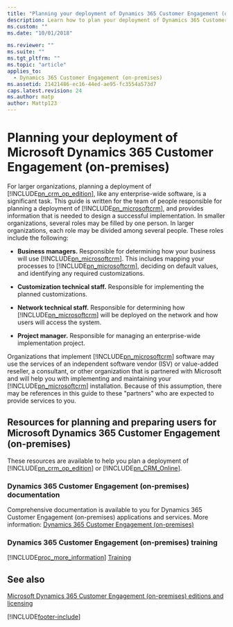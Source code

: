 ```yaml
---
title: "Planning your deployment of Dynamics 365 Customer Engagement (on-premises) | Microsoft Docs"
description: Learn how to plan your deployment of Dynamics 365 Customer Engagement (on-premises)
ms.custom: ""
ms.date: "10/01/2018"

ms.reviewer: ""
ms.suite: ""
ms.tgt_pltfrm: ""
ms.topic: "article"
applies_to: 
  - Dynamics 365 Customer Engagement (on-premises)
ms.assetid: 21421486-ec16-44ed-ae95-fc3554a573d7
caps.latest.revision: 24
ms.author: matp
author: Mattp123
---
```

# Planning your deployment of Microsoft Dynamics 365 Customer Engagement (on-premises)



For larger organizations, planning a deployment of [!INCLUDE[pn_crm_op_edition](../includes/pn-crm-op-edition.md)], like any enterprise-wide software, is a significant task. This guide is written for the team of people responsible for planning a deployment of [!INCLUDE[pn_microsoftcrm](../includes/pn-microsoftcrm.md)], and provides information that is needed to design a successful implementation. In smaller organizations, several roles may be filled by one person. In larger organizations, each role may be divided among several people. These roles include the following:  
  
-   **Business managers.** Responsible for determining how your business will use [!INCLUDE[pn_microsoftcrm](../includes/pn-microsoftcrm.md)]. This includes mapping your processes to [!INCLUDE[pn_microsoftcrm](../includes/pn-microsoftcrm.md)], deciding on default values, and identifying any required customizations.  
  
-   **Customization technical staff.** Responsible for implementing the planned customizations.  
  
-   **Network technical staff.** Responsible for determining how [!INCLUDE[pn_microsoftcrm](../includes/pn-microsoftcrm.md)] will be deployed on the network and how users will access the system.  
  
-   **Project manager.** Responsible for managing an enterprise-wide implementation project.  
  
 Organizations that implement [!INCLUDE[pn_microsoftcrm](../includes/pn-microsoftcrm.md)] software may use the services of an independent software vendor (ISV) or value-added reseller, a consultant, or other organization that is partnered with Microsoft and will help you with implementing and maintaining your [!INCLUDE[pn_microsoftcrm](../includes/pn-microsoftcrm.md)] installation. Because of this assumption, there may be references in this guide to these "partners" who are expected to provide services to you.  
  
## Resources for planning and preparing users for Microsoft Dynamics 365 Customer Engagement (on-premises)  
 These resources are available to help you plan a deployment of [!INCLUDE[pn_crm_op_edition](../includes/pn-crm-op-edition.md)] or [!INCLUDE[pn_CRM_Online](../includes/pn-crm-online.md)].  
  
### Dynamics 365 Customer Engagement (on-premises) documentation
 Comprehensive documentation is available to you for Dynamics 365 Customer Engagement (on-premises) applications and services. More information: [Dynamics 365 Customer Engagement (on-premises)](/dynamics365/customerengagement/on-premises/overview?view=op-9-1&preserve-view=true) 
  
### Dynamics 365 Customer Engagement (on-premises) training
 [!INCLUDE[proc_more_information](../includes/proc-more-information.md)] [Training](/dynamics365/get-started/training/)  
  
## See also  
 [Microsoft Dynamics 365 Customer Engagement (on-premises) editions and licensing](microsoft-dynamics-365-editions-and-licensing.md)



[!INCLUDE[footer-include](../../../includes/footer-banner.md)]
